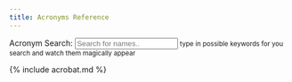 ```yaml
---
title: Acronyms Reference
---
```

<div class="form-group col-sm-6">
  <label>Acronym Search:</label>
  <input type="text" id="myInput" onkeyup="myFunction()" placeholder="Search for names..">
  <small>type in possible keywords for you search and watch them magically appear</small>
</div>

{% include acrobat.md %}


